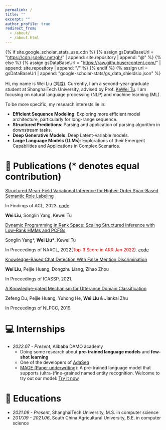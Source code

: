 ```yaml
---
permalink: /
title: ""
excerpt: ""
author_profile: true
redirect_from: 
  - /about/
  - /about.html
---
```


{% if site.google_scholar_stats_use_cdn %}
{% assign gsDataBaseUrl = "https://cdn.jsdelivr.net/gh/" | append: site.repository | append: "@" %}
{% else %}
{% assign gsDataBaseUrl = "https://raw.githubusercontent.com/" | append: site.repository | append: "/" %}
{% endif %}
{% assign url = gsDataBaseUrl | append: "google-scholar-stats/gs_data_shieldsio.json" %}

<span class='anchor' id='about-me'></span>

Hi, my name is Wei Liu (刘威). Currently, I am a second-year graduate student at ShanghaiTech University, advised by Prof. [KeWei Tu](https://faculty.sist.shanghaitech.edu.cn/faculty/tukw/). I am focusing on natural language processing (NLP) and machine learning (ML).

To be more specific, my research interests lie in:
  - **Efficient Sequence Modeling**: Exploring more efficient model architecture, particularly for long-range sequence.
  - **Structured Predictions**: Parsing and application of parsing algorithm in downstream tasks.
  - **Deep Generative Models**: Deep Latent-variable models.
  - **Large Language Models (LLMs)**: Explorations of their Emergent Capabilities and Applications in Complex Scenarios.

# 📝 Publications (* denotes equal contribution)

[Structured Mean-Field Variational Inference for Higher-Order Span-Based Semantic Role Labeling](https://faculty.sist.shanghaitech.edu.cn/faculty/tukw/acl23srl.pdf)

In Findings of ACL, 2023. [code](https://github.com/VPeterV/Structured-MFVI)

**Wei Liu**, Songlin Yang, Kewei Tu

<!-- Joint Entity and Relation Extraction with Span Pruning and Hypergraph Neural Networks (submitted) -->
[Dynamic Programming in Rank Space: Scaling Structured Inference with Low-Rank HMMs and PCFGs](https://aclanthology.org/2022.naacl-main.353.pdf)

Songlin Yang\*, **Wei Liu\***, Kewei Tu

In Proceedings of NAACL, 2022(<font color="#dd0000">Top-3 Score in ARR Jan 2022</font>). [code](https://github.com/VPeterV/RankSpace-Models)

[Knowledge-Based Chat Detection With False Mention Discrimination](https://ieeexplore.ieee.org/document/9414073)

**Wei Liu**, Peijie Huang, Dongzhu Liang, Zihao Zhou

In Proceedings of ICASSP, 2021.

[A Knowledge-gated Mechanism for Utterance Domain Classification](https://link.springer.com/chapter/10.1007/978-3-030-32236-6_12)

Zefeng Du, Peijie Huang, Yuhong He, **Wei Liu** & Jiankai Zhu 

In Proceedings of NLPCC, 2019.

# 💻 Internships
- *2022.07 - Present*, Alibaba DAMO academy
  - Doing some research about **pre-trained language models** and **few-shot learning**
  - One of the developers of [AdaSeq](https://github.com/modelscope/AdaSeq)
  - [MAOE (Paper underwriting)](https://www.modelscope.cn/models/damo/nlp_maoe_named-entity-recognition_general/summary): A pre-trained language model that supports (ultra-)fine-grained named entity recognition. Welcome to try out our model: [Try it now](https://www.modelscope.cn/studios/TTCoding/maoe_fsl_ner/summary)

# 📖 Educations
- *2021.09 - Present*, ShanghaiTech University, M.S. in computer science
- *2017.09 - 2021.06*, South China Agricultural University, B.E. in computer science


